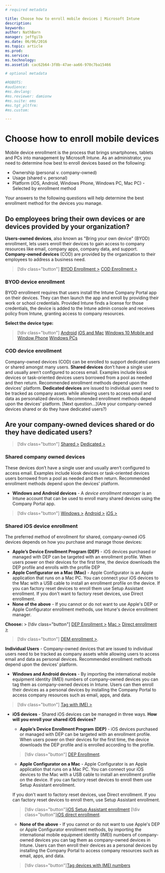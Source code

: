 ```yaml
---
# required metadata

title: Choose how to enroll mobile devices | Microsoft Intune
description:
keywords:
author: NathBarn
manager: jeffgilb
ms.date: 06/06/2016
ms.topic: article
ms.prod:
ms.service:
ms.technology:
ms.assetid: cac62b64-3f8b-47ae-aa66-970c7ba15466

# optional metadata

#ROBOTS:
#audience:
#ms.devlang:
#ms.reviewer: damionw
#ms.suite: ems
#ms.tgt_pltfrm:
#ms.custom:

---
```


# Choose how to enroll mobile devices

Mobile device enrollment is the process that brings smartphones, tablets and PCs into management by Microsoft Intune. As an administrator, you need to determine how best to enroll devices based on the following:

 - 	Ownership (personal v. company-owned)
 -	Usage (shared v. personal)
 - 	Platform (iOS, Android, Windows Phone, Windows PC, Mac PC) - Selected by  enrollment method

Your answers to the following questions will help determine the best enrollment method for the devices you manage.

## **Do employees bring their own devices or are devices provided by your organization?**

  **Users-owned devices**, also known as "Bring your own device" (BYOD) enrollment, lets users enroll their devices to gain access to company resources like email, company apps, company data, and support. **Company-owned devices** (COD) are provided by the organization to their employees to address a business need.
  > [!div class="button"]
  [BYOD Enrollment >](#byod-device-enrollment)   [COD Enrollment >](#cod-device-enrollment)

### BYOD device enrollment

BYOD enrollment requires that users install the Intune Company Portal app on their devices. They can then launch the app and enroll by providing their work or school credentials. Provided Intune finds a license for those credentials, the device is added to the Intune admin console and receives policy from Intune, granting access to company resources.

**Select the device type:**
> [!div class="button"]
[Android](..deploy-use/set-up-android-management-with-microsoft-intune) [iOS and Mac](..deploy-use/set-up-ios-and-mac-management-with-microsoft-intune) [Windows 10 Mobile and Window Phone](..deploy-use/set-up-windows-phone-management-with-microsoft-intune) [Windows PCs](..deploy-use/set-up-windows-device-management-with-microsoft-intune)


### COD device enrollment

Company-owned devices (COD) can be enrolled to support dedicated users or shared amongst many users.  **Shared devices** don’t have a single user and usually aren’t configured to access email. Examples include kiosk devices or task-oriented devices users borrowed from a pool as needed and then return. Recommended enrollment methods depend upon the devices' platform. **Dedicated devices** are issued to individual users need to be tracked as company assets while allowing users to access email and data as personalized devices. Recommended enrollment methods depend upon the devices' platform. [Next question...](Are your company-owned devices shared or do they have dedicated users?)

## **Are your company-owned devices shared or do they have dedicated users?**

> [!div class="button"]
[Shared >](#Shared-company-owned-devices)   [Dedicated >](..deploy-use/get-ready-to-enroll-devices-in-microsoft-intune)


### Shared company owned devices

These devices don’t have a single user and usually aren’t configured to access email. Examples include kiosk devices or task-oriented devices users borrowed from a pool as needed and then return. Recommended enrollment methods depend upon the devices' platform.

  - **Windows and Android devices** - A *device enrollment manager* is an Intune account that can be used to enroll many shared devices using the Company Portal app.
  > [!div class="button"]
  [Windows >](../deploy-use/enroll-corporate-owned-devices-with-the-device-enrollment-manager-in-microsoft-intune) [Android >](../deploy-use/enroll-corporate-owned-devices-with-the-device-enrollment-manager-in-microsoft-intune) [iOS >](#shared-ios-device-enrollment)

### Shared iOS device enrollment

The preferred method of enrollment for shared, company-owned iOS devices depends on how you purchase and manage those devices:

  - **Apple’s Device Enrollment Program (DEP)** - iOS devices purchased or managed with DEP can be targeted with an enrollment profile. When users power on their devices for the first time, the device downloads the DEP profile and enrolls with the profile DEP
  - **Apple Configurator on a Mac (Mac)** - Apple Configurator is an Apple application that runs on a Mac PC. You can connect your iOS devices to the Mac with a USB cable to install an enrollment profile on the device. If you can factory reset devices to enroll them use Setup Assistant enrollment. If you don't want to factory reset devices, use Direct enrollment.
  - **None of the above** - If you cannot or do not want to use Apple's DEP or Apple Configurator enrollment methods, use Intune's device enrollment manager.

  **Choose:**
    > [!div class="button"]
     [DEP Enrollment >](../deploy-use/ios-device-enrollment-program-in-microsoft-intune) [Mac >](../deploy-use/ios-setup-assistant-enrollment-in-microsoft-intune) [Direct enrollment >](../deploy-use/ios-direct-enrollment-in-microsoft-intune)  

  > [!div class="button"]
    [DEM enrollment >](../deploy-use/enroll-corporate-owned-devices-with-the-device-enrollment-manager-in-microsoft-intune).

**Individual Users** - Company-owned devices that are issued to individual users need to be tracked as company assets while allowing users to access email and data as personal devices. Recommended enrollment methods depend upon the devices' platform.

  - **Windows and Android devices** - By importing the international mobile equipment identity (IMEI) numbers of company-owned devices you can tag them as company-owned devices in Intune. Users can then enroll their devices as a personal devices by installing the Company Portal to access company resources such as email, apps, and data.
  > [!div class="button"]
  [Tag with IMEI >](../deploy-use/specify-corporate-owned-devices-with-international-mobile-equipment-identity-imei-numbers)

  - **iOS devices** - Shared iOS devices can be managed in three ways.  **How will you enroll your shared iOS devices?**

    - **Apple’s Device Enrollment Program (DEP)** - iOS devices purchased or managed with DEP can be targeted with an enrollment profile. When users power on their devices for the first time, the device downloads the DEP profile and is enrolled according to the profile.
    > [!div class="button"]
    [DEP Enrollment](../deploy-use/ios-device-enrollment-program-in-microsoft-intune).

    - **Apple Configurator on a Mac** - Apple Configurator is an Apple application that runs on a Mac PC. You can connect your iOS devices to the Mac with a USB cable to install an enrollment profile on the device. If you can factory reset devices to enroll them use Setup Assistant enrollment.

    If you don't want to factory reset devices, use Direct enrollment.
    If you can factory reset devices to enroll them, use Setup Assistant enrollment.
    > [!div class="button"][iOS Setup Assistant enrollment](../deploy-use/ios-setup-assistant-enrollment-in-microsoft-intune)
    > [!div class="button"][iOS direct enrollment](../deploy-use/ios-direct-enrollment-in-microsoft-intune).

    - **None of the above** - If you cannot or do not want to use Apple's DEP or Apple Configurator enrollment methods, by importing the international mobile equipment identity (IMEI) numbers of company-owned devices you can tag them as company-owned devices in Intune. Users can then enroll their devices as a personal devices by installing the Company Portal to access company resources such as email, apps, and data.
    > [!div class="button"][Tag devices with IMEI numbers](../deploy-use/specify-corporate-owned-devices-with-international-mobile-equipment-identity-imei-numbers)
